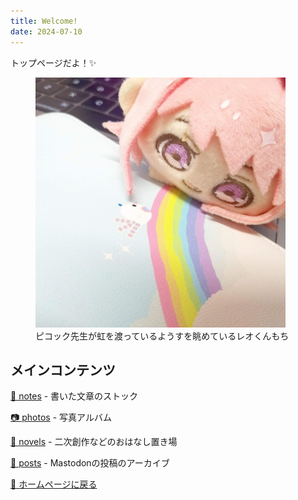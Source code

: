 ```yaml
---
title: Welcome!
date: 2024-07-10
---
```


トップページだよ！✨

<figure>
<picture>
<img src="icon-sakuramochi-leo-kun-mochi-rainbow.jpg" width="400" alt="">
</picture>
<figcaption>ピコック先生が虹を渡っているようすを眺めているレオくんもち</figcaption>
</figure>

## メインコンテンツ

[📝 notes](notes/) - 書いた文章のストック

[📷 photos](photos/) - 写真アルバム

[📗 novels](novels/) - 二次創作などのおはなし置き場

[🐘 posts](posts/) - Mastodonの投稿のアーカイブ

[🏡 ホームページに戻る](https://skrm.ch/)

